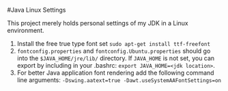 #Java Linux Settings

This project merely holds personal settings of my JDK in a Linux environment.

1. Install the free true type font set `sudo apt-get install ttf-freefont`
2. `fontconfig.properties` and `fontconfig.Ubuntu.properties` should go into the `$JAVA_HOME/jre/lib/` directory.  If `JAVA_HOME` is not set, you can export by including in your .bashrc: `export JAVA_HOME=<jdk location>`.
3. For better Java application font rendering add the following command line arguments: `-Dswing.aatext=true -Dawt.useSystemAAFontSettings=on`

